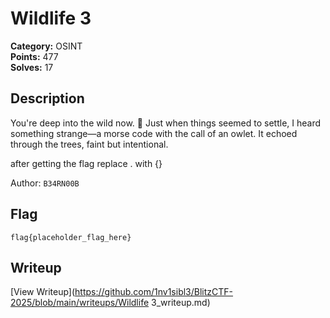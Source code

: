 # Wildlife 3

**Category:** OSINT  
**Points:** 477  
**Solves:** 17  

## Description

You're deep into the wild now. 🌲 Just when things seemed to settle, I heard something strange—a morse code with the call of an owlet. It echoed through the trees, faint but intentional.

after getting the flag replace . with {} 

Author: `B34RN00B`

## Flag

```
flag{placeholder_flag_here}
```

## Writeup

[View Writeup](https://github.com/1nv1sibl3/BlitzCTF-2025/blob/main/writeups/Wildlife 3_writeup.md)
